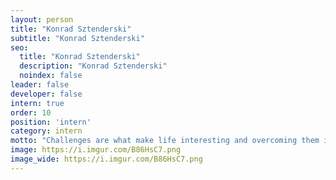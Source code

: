 ```yaml
---
layout: person
title: "Konrad Sztenderski"
subtitle: "Konrad Sztenderski"
seo:
  title: "Konrad Sztenderski"
  description: "Konrad Sztenderski"
  noindex: false
leader: false
developer: false
intern: true
order: 10
position: 'intern'
category: intern
motto: "Challenges are what make life interesting and overcoming them is what makes life meaningful"
image: https://i.imgur.com/B86HsC7.png
image_wide: https://i.imgur.com/B86HsC7.png
---
```

